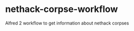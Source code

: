 nethack-corpse-workflow
=======================

Alfred 2 workflow to get information about nethack corpses
